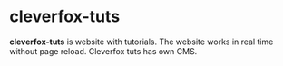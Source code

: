 # cleverfox-tuts
**cleverfox-tuts** is website with tutorials. The website works in real time without page reload. Cleverfox tuts has own CMS.
